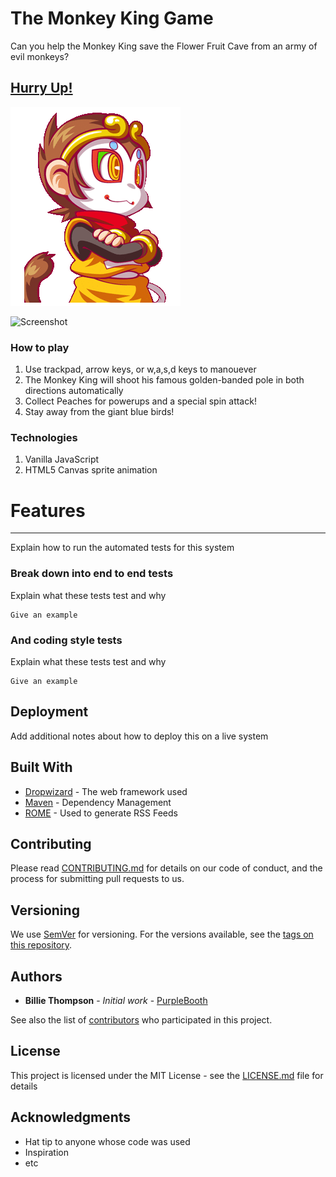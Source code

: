 # The Monkey King Game

Can you help the Monkey King save the Flower Fruit Cave from an army of evil monkeys?

## [Hurry Up!](https://monkey-king-game.firebaseapp.com)  
![mascot](newGame/img/Webp.net-gifmaker.gif)

![Screenshot](
       newGame/img/monkeyscreen3.png
      )


### How to play

1. Use trackpad, arrow keys, or w,a,s,d keys to manouever
2. The Monkey King will shoot his famous golden-banded pole in both directions automatically
3. Collect Peaches for powerups and a special spin attack!
4. Stay away from the giant blue birds!

### Technologies

1. Vanilla JavaScript
2. HTML5 Canvas sprite animation

# Features
-------------

Explain how to run the automated tests for this system

### Break down into end to end tests

Explain what these tests test and why

```
Give an example
```

### And coding style tests

Explain what these tests test and why

```
Give an example
```

## Deployment

Add additional notes about how to deploy this on a live system

## Built With

* [Dropwizard](http://www.dropwizard.io/1.0.2/docs/) - The web framework used
* [Maven](https://maven.apache.org/) - Dependency Management
* [ROME](https://rometools.github.io/rome/) - Used to generate RSS Feeds

## Contributing

Please read [CONTRIBUTING.md](https://gist.github.com/PurpleBooth/b24679402957c63ec426) for details on our code of conduct, and the process for submitting pull requests to us.

## Versioning

We use [SemVer](http://semver.org/) for versioning. For the versions available, see the [tags on this repository](https://github.com/your/project/tags). 

## Authors

* **Billie Thompson** - *Initial work* - [PurpleBooth](https://github.com/PurpleBooth)

See also the list of [contributors](https://github.com/your/project/contributors) who participated in this project.

## License

This project is licensed under the MIT License - see the [LICENSE.md](LICENSE.md) file for details

## Acknowledgments

* Hat tip to anyone whose code was used
* Inspiration
* etc
